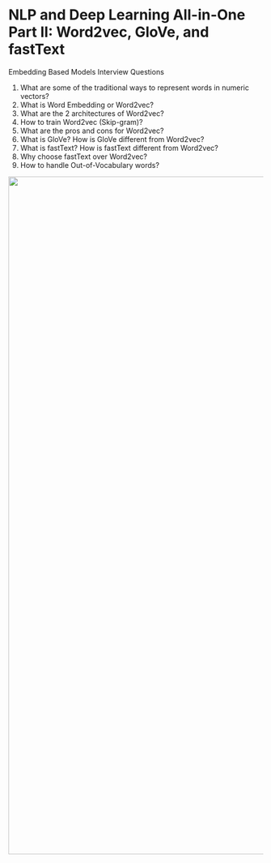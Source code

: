 # NLP and Deep Learning All-in-One Part II: Word2vec, GloVe, and fastText
Embedding Based Models Interview Questions
1. What are some of the traditional ways to represent words in numeric vectors?
2. What is Word Embedding or Word2vec?
3. What are the 2 architectures of Word2vec?
4. How to train Word2vec (Skip-gram)?
5. What are the pros and cons for Word2vec?
6. What is GloVe? How is GloVe different from Word2vec?
7. What is fastText? How is fastText different from Word2vec?
8. Why choose fastText over Word2vec?
9. How to handle Out-of-Vocabulary words?


<div align="center">
<img width="1337" alt="WechatIMG3528" src="https://user-images.githubusercontent.com/31713746/198068277-91547504-4fd3-411c-ad9e-e0b96ea96c82.png">
</div>
